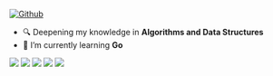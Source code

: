 [![Github](https://img.shields.io/github/followers/syamimhazmi?label=Follow&style=social)](https://github.com/syamimhazmi)

- 🔍 Deepening my knowledge in **Algorithms and Data Structures**
- 🌱 I’m currently learning **Go**

![](https://github-profile-summary-cards.vercel.app/api/cards/profile-details?username=syamimhazmi&theme=github)
![](https://github-profile-summary-cards.vercel.app/api/cards/repos-per-language?username=syamimhazmi&theme=github)
![](https://github-profile-summary-cards.vercel.app/api/cards/most-commit-language?username=syamimhazmi&theme=github)
![](https://github-profile-summary-cards.vercel.app/api/cards/stats?username=syamimhazmi&theme=github)
![](https://github-profile-summary-cards.vercel.app/api/cards/productive-time?username=syamimhazmi&theme=github)

